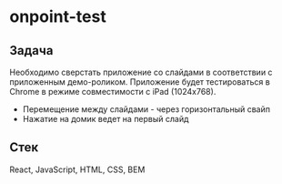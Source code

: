 # onpoint-test
## Задача

Необходимо сверстать приложение со слайдами в соответствии с приложенным демо-роликом. Приложение будет тестироваться в Chrome в режиме совместимости с iPad (1024x768).
- Перемещение между слайдами - через горизонтальный свайп
- Нажатие на домик ведет на первый слайд

## Стек

React, JavaScript, HTML, CSS, BEM
